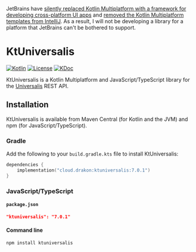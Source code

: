 JetBrains have [silently replaced Kotlin Multiplatform with a framework for developing cross-platform UI apps](https://www.jetbrains.com/kotlin-multiplatform/) and [removed the Kotlin Multiplatform templates from IntelliJ](https://youtrack.jetbrains.com/issue/KTIJ-27727/disappeared-new-kotlin-multiplatform-project-wizard-with-kotlin-plugin1.9.20#focus=Comments-27-8340985.0-0). As a result, I will not be developing a library for a platform that JetBrains can't be bothered to support.

# KtUniversalis

[![Kotlin](https://img.shields.io/badge/kotlin-1.9.10-blue.svg?logo=kotlin)](http://kotlinlang.org)
[![License](https://img.shields.io/github/license/drakon64/KtUniversalis)](https://opensource.org/license/mit/)
[![KDoc](https://javadoc.io/badge2/cloud.drakon/ktuniversalis/7.0.1/KDoc.svg)](https://javadoc.io/doc/cloud.drakon/ktuniversalis/7.0.1)

KtUniversalis is a Kotlin Multiplatform and JavaScript/TypeScript library for the [Universalis](https://universalis.app) REST API.

## Installation

KtUniversalis is available from Maven Central (for Kotlin and the JVM) and npm (for JavaScript/TypeScript).

### Gradle

Add the following to your `build.gradle.kts` file to install KtUniversalis:

```kotlin
dependencies {
    implementation("cloud.drakon:ktuniversalis:7.0.1")
}
```

### JavaScript/TypeScript

#### `package.json`

```json
"ktuniversalis": "7.0.1"
```

#### Command line

```commandline
npm install ktuniversalis
```
